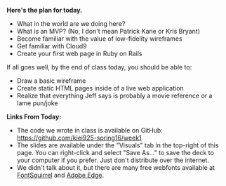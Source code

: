 **Here's the plan for today.**

* What in the world are we doing here?
* What is an MVP? (No, I don't mean Patrick Kane or Kris Bryant)
* Become familiar with the value of low-fidelity wireframes
* Get familiar with Cloud9
* Create your first web page in Ruby on Rails

If all goes well, by the end of class today, you should be able to:

* Draw a basic wireframe
* Create static HTML pages inside of a live web application
* Realize that everything Jeff says is probably a movie reference or a lame pun/joke

**Links From Today:**

* The code we wrote in class is available on GitHub: https://github.com/kiei925-spring16/week1
* The slides are available under the "Visuals" tab in the top-right of this page.  You can right-click and select "Save As..." to save the deck to your computer if you prefer.  Just don't distribute over the internet.
* We didn't talk about it, but there are many free webfonts available at [FontSquirrel](https://www.fontsquirrel.com/) and [Adobe Edge](https://edgewebfonts.adobe.com/).


